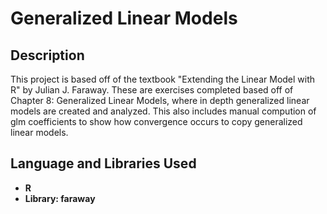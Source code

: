 <h1>Generalized Linear Models</h1>

<h2>Description</h2>
This project is based off of the textbook "Extending the Linear Model with R" by Julian J. Faraway. These are exercises completed based off of Chapter 8: Generalized Linear Models, where in depth generalized linear models are created and analyzed. This also includes manual compution of glm coefficients to show how convergence occurs to copy generalized linear models.
<br />

<h2>Language and Libraries Used</h2>

- <b>R</b>
- <b>Library: faraway</b>
